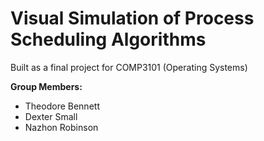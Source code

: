 # Visual Simulation of Process Scheduling Algorithms

Built as a final project for COMP3101 (Operating Systems) 

**Group Members:**
 - Theodore Bennett
 - Dexter Small
 - Nazhon Robinson
